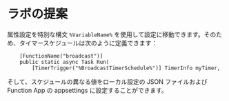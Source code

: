 # ラボの提案

属性設定を特別な構文 `%VariableName%` を使用して設定に移動できます。そのため、タイマースケジュールは次のように定義できます：

```
    [FunctionName("broadcast")]
    public static async Task Run(
        [TimerTrigger("%BroadcastTimerSchedule%")] TimerInfo myTimer,
```

そして、スケジュールの異なる値をローカル設定の JSON ファイルおよび Function App の appsettings に設定することができます。
